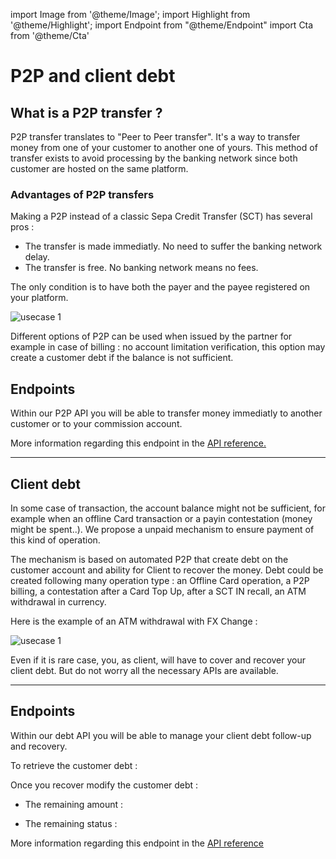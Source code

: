 import Image from '@theme/Image';
import Highlight from '@theme/Highlight';
import Endpoint from "@theme/Endpoint"
import Cta from '@theme/Cta'

# P2P and client debt

## What is a P2P transfer ?




P2P transfer translates to "Peer to Peer transfer". It's a way to transfer money from one of your customer to another one of yours.
This method of transfer exists to avoid processing by the banking network since both customer are hosted on the same platform.

### Advantages of P2P transfers 
Making a P2P instead of a classic Sepa Credit Transfer (SCT) has several pros :
 - The transfer is made immediatly. No need to suffer the banking network delay.
 - The transfer is free. No banking network means no fees.


The only condition is to have both the payer and the payee registered on your platform.


<Image src="docs/P2P_EN.png" alt="usecase 1"/>


<!---  

<Highlight type="tip">

Specialized P2P are also available for customer billing. Billing can be done one by one or a mass P2P can be done also (ask our commercial team)

</Highlight>
--->
<Highlight type="caution">

Different options of P2P can be used when issued by the partner for example in case of billing : no account limitation verification, this option may create a customer debt if the balance is not sufficient.

</Highlight>

## Endpoints

Within our P2P API you will be able to transfer money immediatly to another customer or to your commission account.

<Endpoint apiUrl="/v1.0/migrationProxy" path="/api/v1.1/payments" method="post"/>

More information regarding this endpoint in the [API reference.](/api/Core)

---
## Client debt

<Highlight>

In some case of transaction, the account balance might not be sufficient, for example when an offline Card transaction or a payin contestation (money might be spent..).
We propose a unpaid mechanism to ensure payment of this kind of operation.

</Highlight>

<Highlight type="tip">

The mechanism is based on automated P2P that create debt on the customer account and  ability for Client to recover the money.
Debt could be created following many operation type : an Offline Card operation, a P2P billing, a contestation after a Card Top Up, after a SCT IN recall, an ATM withdrawal in currency.

</Highlight>

Here is the example of an ATM withdrawal with FX Change : 

<Image src="docs/ATMDEBT.png" alt="usecase 1"/>

<Highlight type="danger">

Even if it is rare case, you, as client, will have to cover and recover your client debt. But do not worry all the necessary APIs are available.

</Highlight>

---

## Endpoints

Within our debt API you will be able to manage your client debt follow-up and recovery.

To retrieve the customer debt :

<Endpoint apiUrl="/v1.0/migrationProxy" path="/api/v1.1/clientdebts" method="get"/>

Once you recover modify the customer debt :
  
- The remaining amount :
 
<Endpoint apiUrl="/v1.0/migrationProxy" path="/api/v1.1/clientdebts/{orderid}/remainingdebtamount" method="get"/> 

- The remaining status :

<Endpoint apiUrl="/v1.0/migrationProxy" path="/api/v1.1/clientdebts/{orderid}/status" method="get"/> 


More information regarding this endpoint in the [API reference](/api/Core)

<!-- <Endpoint apiUrl="/v1.0/migrationProxy" path="​/api/v1.0/users/{userid}/cards/{id}" method="delete"/> -->

<Cta
  context="doc"
  ui="button"
  link="/api/Core"
  label="Try it out"
/>
